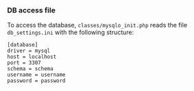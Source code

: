 ### DB access file

To access the database, `classes/mysqlo_init.php` reads the file `db_settings.ini` with the following structure:
```
[database]
driver = mysql
host = localhost
port = 3307
schema = schema
username = username
password = password
```